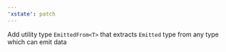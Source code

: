 ```yaml
---
'xstate': patch
---
```


Add utility type `EmittedFrom<T>` that extracts `Emitted` type from any type which can emit data
